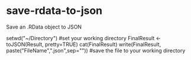 # save-rdata-to-json
Save an .RData object to JSON

setwd("~/Directory") #set your working directory
FinalResult <- toJSON(Result, pretty=TRUE)
cat(FinalResult)
write(FinalResult, paste("FileName",".json",sep="")) #save the file to your working directory
